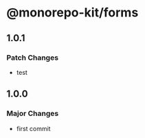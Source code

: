 # @monorepo-kit/forms

## 1.0.1

### Patch Changes

- test

## 1.0.0

### Major Changes

- first commit
